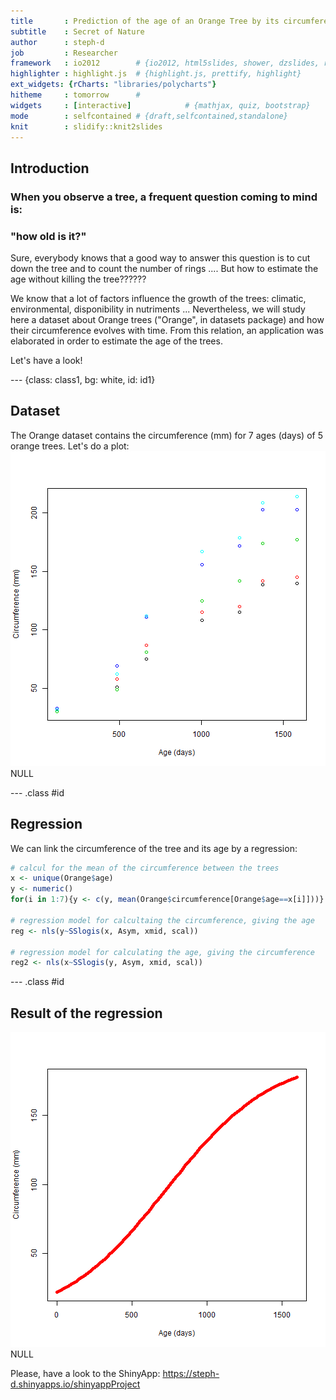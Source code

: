 ```yaml
---
title       : Prediction of the age of an Orange Tree by its circumference
subtitle    : Secret of Nature
author      : steph-d
job         : Researcher
framework   : io2012        # {io2012, html5slides, shower, dzslides, revealjs...}
highlighter : highlight.js  # {highlight.js, prettify, highlight}
ext_widgets: {rCharts: "libraries/polycharts"}
hitheme     : tomorrow      # 
widgets     : [interactive]            # {mathjax, quiz, bootstrap}
mode        : selfcontained # {draft,selfcontained,standalone}
knit        : slidify::knit2slides
---
```


## Introduction

### When you observe a tree, a frequent question coming to mind is:    
### "how old is it?"
   
    
Sure, everybody knows that a good way to answer this question is to cut down the tree and to count the number of rings .... But how to estimate the age without killing the tree??????
   
      
We know that a lot of factors influence the growth of the trees: climatic, environmental, disponibility in nutriments ... Nevertheless, we will study here a dataset about Orange trees ("Orange", in datasets package) and how their circumference evolves with time. From this relation, an application was elaborated in order to estimate the age of the trees.
    
       
Let's have a look!

--- {class: class1, bg: white, id: id1}

## Dataset

The Orange dataset contains the circumference (mm) for 7 ages (days) of 5 orange trees. Let's do a plot:   
![plot of chunk unnamed-chunk-1](assets/fig/unnamed-chunk-1-1.png) NULL

--- .class #id

## Regression

We can link the circumference of the tree and its age by a regression:


```r
# calcul for the mean of the circumference between the trees
x <- unique(Orange$age)
y <- numeric()
for(i in 1:7){y <- c(y, mean(Orange$circumference[Orange$age==x[i]]))}

# regression model for calcultaing the circumference, giving the age
reg <- nls(y~SSlogis(x, Asym, xmid, scal))

# regression model for calculating the age, giving the circumference
reg2 <- nls(x~SSlogis(y, Asym, xmid, scal))
```

--- .class #id

## Result of the regression

![plot of chunk unnamed-chunk-3](assets/fig/unnamed-chunk-3-1.png) NULL

Please, have a look to the ShinyApp: 
https://steph-d.shinyapps.io/shinyappProject
